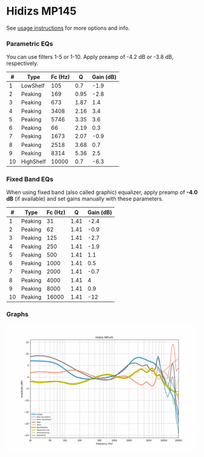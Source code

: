 # Hidizs MP145
See [usage instructions](https://github.com/jaakkopasanen/AutoEq#usage) for more options and info.

### Parametric EQs
You can use filters 1-5 or 1-10. Apply preamp of -4.2 dB or -3.8 dB, respectively.

|   # | Type      |   Fc (Hz) |    Q |   Gain (dB) |
|-----|-----------|-----------|------|-------------|
|   1 | LowShelf  |       105 | 0.7  |        -1.9 |
|   2 | Peaking   |       169 | 0.95 |        -2.8 |
|   3 | Peaking   |       673 | 1.87 |         1.4 |
|   4 | Peaking   |      3408 | 2.16 |         3.4 |
|   5 | Peaking   |      5746 | 3.35 |         3.6 |
|   6 | Peaking   |        66 | 2.19 |         0.3 |
|   7 | Peaking   |      1673 | 2.07 |        -0.9 |
|   8 | Peaking   |      2518 | 3.68 |         0.7 |
|   9 | Peaking   |      8314 | 5.36 |         2.5 |
|  10 | HighShelf |     10000 | 0.7  |        -6.3 |

### Fixed Band EQs
When using fixed band (also called graphic) equalizer, apply preamp of **-4.0 dB** (if available) and set gains manually with these parameters.

|   # | Type    |   Fc (Hz) |    Q |   Gain (dB) |
|-----|---------|-----------|------|-------------|
|   1 | Peaking |        31 | 1.41 |        -2.4 |
|   2 | Peaking |        62 | 1.41 |        -0.9 |
|   3 | Peaking |       125 | 1.41 |        -2.7 |
|   4 | Peaking |       250 | 1.41 |        -1.9 |
|   5 | Peaking |       500 | 1.41 |         1.1 |
|   6 | Peaking |      1000 | 1.41 |         0.5 |
|   7 | Peaking |      2000 | 1.41 |        -0.7 |
|   8 | Peaking |      4000 | 1.41 |         4   |
|   9 | Peaking |      8000 | 1.41 |         0.9 |
|  10 | Peaking |     16000 | 1.41 |       -12   |

### Graphs
![](./Hidizs%20MP145.png)
